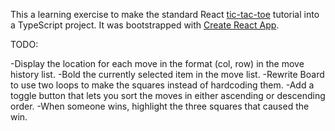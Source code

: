This a learning exercise to make the standard React [tic-tac-toe](https://reactjs.org/tutorial/tutorial.html) tutorial into a TypeScript project. It was bootstrapped with [Create React App](https://github.com/facebookincubator/create-react-app).

TODO:

-Display the location for each move in the format (col, row) in the move history list.
-Bold the currently selected item in the move list.
-Rewrite Board to use two loops to make the squares instead of hardcoding them.
-Add a toggle button that lets you sort the moves in either ascending or descending order.
-When someone wins, highlight the three squares that caused the win.